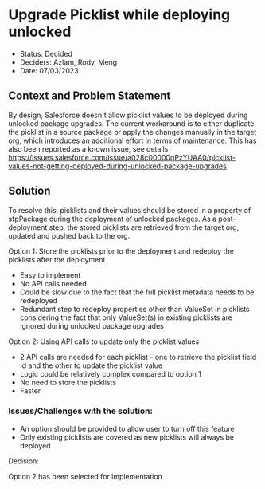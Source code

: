 # Upgrade Picklist while deploying unlocked

* Status:  Decided
* Deciders: Azlam, Rody, Meng
* Date: 07/03/2023


## Context and Problem Statement

By design, Salesforce doesn't allow picklist values to be deployed during unlocked package upgrades. The current workaround is to either duplicate the picklist in a source package or apply the changes manually in the target org, which introduces an additional effort in terms of maintenance. This has also been reported as a known issue, see details https://issues.salesforce.com/issue/a028c00000qPzYUAA0/picklist-values-not-getting-deployed-during-unlocked-package-upgrades


## Solution

To resolve this, picklists and their values should be stored in a property of sfpPackage during the deployment of unlocked packages. As a post-deployment step, the stored picklists are retrieved from the target org, updated and pushed back to the org.

Option 1: Store the picklists prior to the deployment and redeploy the picklists after the deployment
- Easy to implement
- No API calls needed
- Could be slow due to the fact that the full picklist metadata needs to be redeployed
- Redundant step to redeploy properties other than ValueSet in picklists considering the fact that only ValueSet(s) in existing picklists are ignored during unlocked package upgrades


Option 2: Using API calls to update only the picklist values
- 2 API calls are needed for each picklist - one to retrieve the picklist field Id and the other to update the picklist value
- Logic could be relatively complex compared to option 1
- No need to store the picklists
- Faster


### Issues/Challenges with the solution:
- An option should be provided to allow user to turn off this feature
- Only existing picklists are covered as new picklists will always be deployed


Decision:

Option 2 has been selected for implementation
